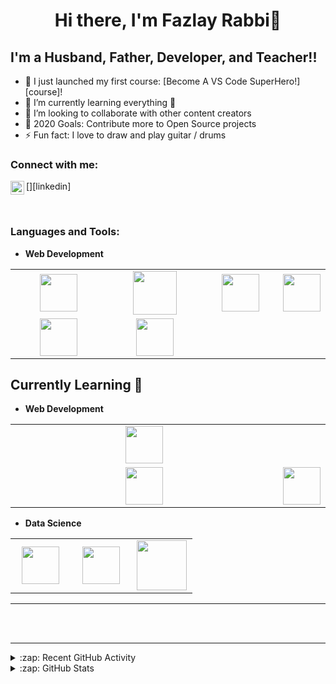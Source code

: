 <p align="center">
  <h1 align="center">Hi there, I'm Fazlay Rabbi👦</h1>

<!--
**fazlay/fazlay** is a ✨ _special_ ✨ repository because its `README.md` (this file) appears on your GitHub profile.

Here are some ideas to get you started:

- 🌱 I’m currently learning React.JS 
- 👯 I’m looking to collaborate on ...
- 🤔 I’m looking for help with ...
- 💬 Ask me about ...
- 📫 How to reach me: ...
- 😄 Pronouns: ...
- ⚡ Fun fact: ...
-->

## I'm a Husband, Father, Developer, and Teacher!!

- 🔭 I just launched my first course: [Become A VS Code SuperHero!][course]!
- 🌱 I’m currently learning everything 🤣
- 👯 I’m looking to collaborate with other content creators
- 🥅 2020 Goals: Contribute more to Open Source projects
- ⚡ Fun fact: I love to draw and play guitar / drums

### Connect with me:

[<img align="left" alt="codeSTACKr | LinkedIn" width="22px" src="https://cdn.jsdelivr.net/npm/simple-icons@v3/icons/linkedin.svg" />][linkedin]


<br />

### Languages and Tools:


- **Web Development**
<table>
<tbody>
 <tr>
<td align="center" width="25%">
<img height=60px src="https://www.vectorlogo.zone/logos/w3_html5/w3_html5-ar21.svg"> 
</td>

<td align="center" width="25%">
<img height=70px src="https://1000logos.net/wp-content/uploads/2020/09/CSS-Logo.png"> 
</td>

<td align="center" width="25%">
<img height=60px src="https://www.vectorlogo.zone/logos/javascript/javascript-ar21.svg"> 
</td>

<td align="center" width="25%">
<img height=60px src="https://www.vectorlogo.zone/logos/python/python-ar21.svg"> 
</td>

</tr>

 <tr>

 <td align="center" width="33%">
<img height=60px src="https://www.vectorlogo.zone/logos/getbootstrap/getbootstrap-ar21.svg"> 
</td>

<td align="center" width="33%">
<img height=60px src="https://www.vectorlogo.zone/logos/mysql/mysql-ar21.svg"> 
</td>

</tr>

</tbody>
</table>

## Currently Learning :beginner:



- **Web Development**
<table>
<tbody>
 <tr>
<td align="center" width="100%">
<img height=60px src="https://www.vectorlogo.zone/util/preview.html?image=/logos/reactjs/reactjs-ar21.svg"> 
</td>

</tr>

 <tr>
<td align="center" width="100%">
<img height=60px src="https://www.vectorlogo.zone/util/preview.html?image=/logos/reactjs/reactjs-ar21.svg"> 
</td>

<td align="center" width="100%">
<img height=60px src="https://www.vectorlogo.zone/util/preview.html?image=/logos/firebase/firebase-ar21.svg"> 
</td>

</tr>

</tbody>
</table>

- **Data Science**

<table>
<tbody>
 <tr>
<td align="center" width="33%">
<img height=60px src="https://www.vectorlogo.zone/logos/numpy/numpy-ar21.svg"> 
</td>

<td align="center" width="33%">
<img height=60px src="https://upload.wikimedia.org/wikipedia/commons/e/ed/Pandas_logo.svg"> 
</td>

<td align="center" width="33%">
<img height=80px src="https://www.vectorlogo.zone/logos/opencv/opencv-ar21.svg"> 
</td>
</tr>

</tbody>
</table>

<hr>


<br />
<br />

---
<details>
  <summary>:zap: Recent GitHub Activity</summary>
  
<!--START_SECTION:activity-->
1. ❌ Closed PR [#14](https://github.com/codeSTACKr/codeSTACKr/pull/14) in [codeSTACKr/codeSTACKr](https://github.com/codeSTACKr/codeSTACKr)
2. 🗣 Commented on [#14](https://github.com/codeSTACKr/codeSTACKr/issues/14) in [codeSTACKr/codeSTACKr](https://github.com/codeSTACKr/codeSTACKr)
3. ❌ Closed PR [#7](https://github.com/codeSTACKr/codeSTACKr/pull/7) in [codeSTACKr/codeSTACKr](https://github.com/codeSTACKr/codeSTACKr)
4. 🎉 Merged PR [#6](https://github.com/codeSTACKr/codeSTACKr/pull/6) in [codeSTACKr/codeSTACKr](https://github.com/codeSTACKr/codeSTACKr)
5. 💪 Opened PR [#259](https://github.com/florinpop17/app-ideas/pull/259) in [florinpop17/app-ideas](https://github.com/florinpop17/app-ideas)
<!--END_SECTION:activity-->

</details>

<details>
  <summary>:zap: GitHub Stats</summary>

  <img align="left" alt="codeSTACKr's GitHub Stats" src="https://github-readme-stats.codestackr.vercel.app/api?username=codeSTACKr&show_icons=true&hide_border=true" />

</details>